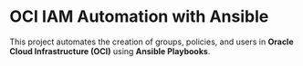 
# OCI IAM Automation with Ansible

This project automates the creation of groups, policies, and users in **Oracle Cloud Infrastructure (OCI)** using **Ansible Playbooks**.  
